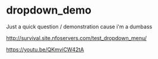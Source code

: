# dropdown_demo  

Just a quick question / demonstration cause i'm a dumbass  

http://survival.site.nfoservers.com/test_dropdown_menu/  

https://youtu.be/QKmviCW42tA  
